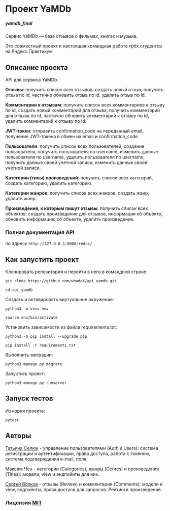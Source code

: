 # Проект YaMDb

##### yamdb_final

Сервис YaMDb — база отзывов о фильмах, книгах и музыке.

Это совместный проект и настоящая командная работа трёх студентов на Яндекс.Практикум


## Описание проекта

API для сервиса YaMDb.

**Отзывы**: получить список всех отзывов, создать новый отзыв, получить отзыв по id, частично обновить отзыв по id, удалить отзыв по id.

**Комментарии к отзывам**: получить список всех комментариев к отзыву по id, создать новый комментарий для отзыва, получить комментарий для отзыва по id, частично обновить комментарий к отзыву по id, удалить комментарий к отзыву по id.

**JWT-токен**: отправить confirmation_code на переданный email, получение JWT-токена в обмен на email и confirmation_code.

**Пользователи**: получить список всех пользователей, создание пользователя, получить пользователя по username, изменить данные пользователя по username, удалить пользователя по username, получить данные своей учетной записи, изменить данные своей учетной записи.

**Категории (типы) произведений**: получить список всех категорий, создать категорию, удалить категорию.

**Категории жанров**: получить список всех жанров, создать жанр, удалить жанр.

**Произведения, к которым пишут отзывы**: получить список всех объектов, создать произведение для отзывов, информация об объекте, обновить информацию об объекте, удалить произведение.


### Полная документация API 

по адресу `http://127.0.0.1:8000/redoc/`


## Как запустить проект

Клонировать репозиторий и перейти в него в командной строке:

```
git clone https://github.com/whodef/api_yamdb.git

```

```
cd api_yamdb
```

Создать и активировать виртуальное окружение:

```
python3 -m venv env
```

```
source env/bin/activate
```

Установить зависимости из файла requirements.txt:

```
python3 -m pip install --upgrade pip
```

```
pip install -r requirements.txt
```

Выполнить миграции:

```
python3 manage.py migrate
```

Запустить проект:

```
python3 manage.py runserver
```

## Запуск тестов

Из корня проекта:

```
pytest
```


## Авторы

[Татьяна Селюк](https://github.com/whodef) - управление пользователями (Auth и Users): система регистрации и аутентификации, права доступа, работа с токеном, система подтверждения e-mail, поля.

[Максим Чен](https://github.com/on1y4fun) - категории (Categories), жанры (Genres) и произведения (Titles): модели, view и эндпойнты для них.

[Сергей Волков](https://github.com/Svolkov-nsk) - отзывы (Review) и комментарии (Comments): модели и view, эндпойнты, права доступа для запросов. Рейтинги произведений.


### Лицензия [MIT](https://opensource.org/licenses/MIT)
